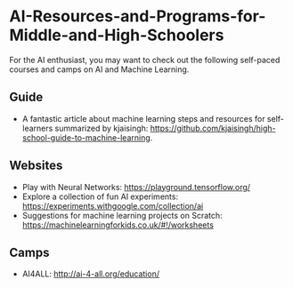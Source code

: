 # AI-Resources-and-Programs-for-Middle-and-High-Schoolers

For the AI enthusiast, you may want to check out the following self-paced courses and camps on AI and Machine Learning.

## Guide
- A fantastic article about machine learning steps and resources for self-learners summarized by kjaisingh: https://github.com/kjaisingh/high-school-guide-to-machine-learning.

## Websites
- Play with Neural Networks: https://playground.tensorflow.org/ 
- Explore a collection of fun AI experiments: https://experiments.withgoogle.com/collection/ai
- Suggestions for machine learning projects on Scratch: https://machinelearningforkids.co.uk/#!/worksheets
    
## Camps
- AI4ALL: http://ai-4-all.org/education/

